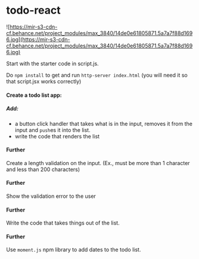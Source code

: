 # todo-react

![https://mir-s3-cdn-cf.behance.net/project_modules/max_3840/14de0e61805871.5a7a7f88d1696.jpg](https://mir-s3-cdn-cf.behance.net/project_modules/max_3840/14de0e61805871.5a7a7f88d1696.jpg)

Start with the starter code in script.js.

Do `npm install` to get and run `http-server index.html`
(you will need it so that script.jsx works correctly)

#### Create a todo list app:

##### Add:
- a button click handler that takes what is in the input, removes it from the input and `push`es it into the list.
- write the code that renders the list

#### Further
Create a length validation on the input. (Ex., must be more than 1 character and less than 200 characters)

#### Further
Show the validation error to the user

#### Further
Write the code that takes things out of the list.

#### Further
Use `moment.js` npm library to add dates to the todo list.
